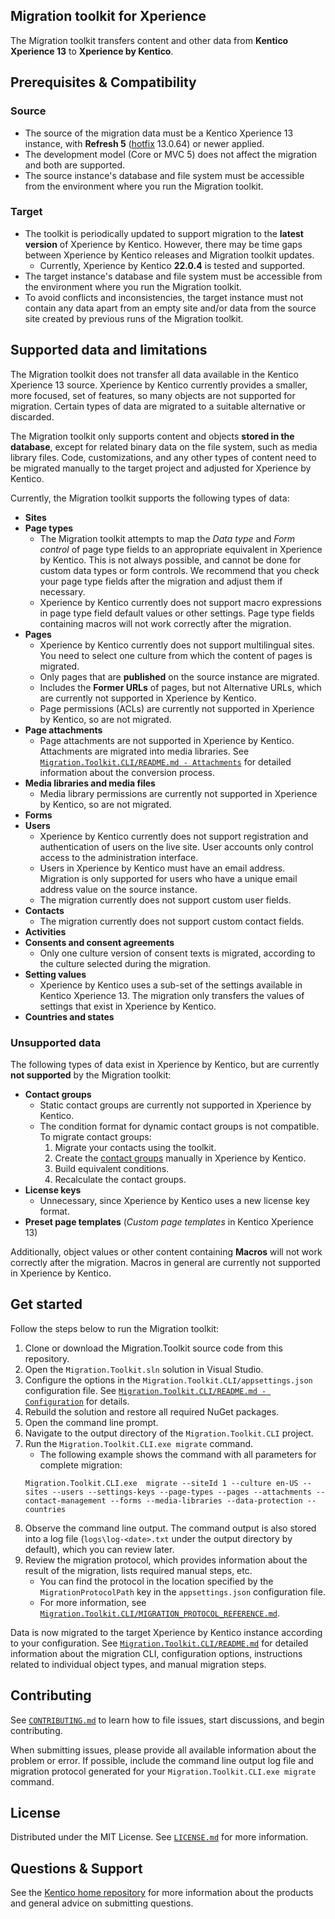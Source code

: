 [//]: # "[![Contributors][contributors-shield]][contributors-url]"
[//]: # "[![Forks][forks-shield]][forks-url]"
[//]: # "[![Stargazers][stars-shield]][stars-url]"
[//]: # "[![Issues][issues-shield]][issues-url]"
[//]: # "[![MIT License][license-shield]][license-url]"
[//]: # "[![Discord][discussion-shield]][discussion-url]"


<!-- ABOUT THE PROJECT -->
## Migration toolkit for Xperience

The Migration toolkit transfers content and other data from **Kentico Xperience 13** to **Xperience by Kentico**.

## Prerequisites & Compatibility

### Source

  * The source of the migration data must be a Kentico Xperience 13 instance, with **Refresh 5** ([hotfix](https://devnet.kentico.com/download/hotfixes) 13.0.64) or newer applied. 
  * The development model (Core or MVC 5) does not affect the migration and both are supported.
  * The source instance's database and file system must be accessible from the environment where you run the Migration toolkit.

### Target

  * The toolkit is periodically updated to support migration to the **latest version** of Xperience by Kentico. However, there may be time gaps between Xperience by Kentico releases and Migration toolkit updates.
	* Currently, Xperience by Kentico **22.0.4** is tested and supported.
  * The target instance's database and file system must be accessible from the environment where you run the Migration toolkit.
  * To avoid conflicts and inconsistencies, the target instance must not contain any data apart from an empty site and/or data from the source site created by previous runs of the Migration toolkit.

## Supported data and limitations

The Migration toolkit does not transfer all data available in the Kentico Xperience 13 source. Xperience by Kentico currently provides a smaller, more focused, set of features, so many objects are not supported for migration. Certain types of data are migrated to a suitable alternative or discarded.

The Migration toolkit only supports content and objects **stored in the database**, except for related binary data on the file system, such as media library files. Code, customizations, and any other types of content need to be migrated manually to the target project and adjusted for Xperience by Kentico.

Currently, the Migration toolkit supports the following types of data:
  * **Sites**
  * **Page types**
    * The Migration toolkit attempts to map the _Data type_ and _Form control_ of page type fields to an appropriate equivalent in Xperience by Kentico. This is not always possible, and cannot be done for custom data types or form controls. We recommend that you check your page type fields after the migration and adjust them if necessary.
	* Xperience by Kentico currently does not support macro expressions in page type field default values or other settings. Page type fields containing macros will not work correctly after the migration.
  * **Pages**
	* Xperience by Kentico currently does not support multilingual sites. You need to select one culture from which the content of pages is migrated.
	* Only pages that are **published** on the source instance are migrated.
	* Includes the **Former URLs** of pages, but not Alternative URLs, which are currently not supported in Xperience by Kentico.
	* Page permissions (ACLs) are currently not supported in Xperience by Kentico, so are not migrated.
  * **Page attachments**
	* Page attachments are not supported in Xperience by Kentico. Attachments are migrated into media libraries. See [`Migration.Toolkit.CLI/README.md - Attachments`](./Migration.Toolkit.CLI/README.md#Attachments) for detailed information about the conversion process.
  * **Media libraries and media files**
	* Media library permissions are currently not supported in Xperience by Kentico, so are not migrated.
  * **Forms**
  * **Users**
	* Xperience by Kentico currently does not support registration and authentication of users on the live site. User accounts only control access to the administration interface.
	* Users in Xperience by Kentico must have an email address. Migration is only supported for users who have a unique email address value on the source instance.
	* The migration currently does not support custom user fields.
  * **Contacts**
    * The migration currently does not support custom contact fields.
  * **Activities**  
  * **Consents and consent agreements**
	* Only one culture version of consent texts is migrated, according to the culture selected during the migration.
  * **Setting values**
    * Xperience by Kentico uses a sub-set of the settings available in Kentico Xperience 13. The migration only transfers the values of settings that exist in Xperience by Kentico.
  * **Countries and states**	

### Unsupported data

The following types of data exist in Xperience by Kentico, but are currently **not supported** by the Migration toolkit: 

  * **Contact groups**
	* Static contact groups are currently not supported in Xperience by Kentico.
	* The condition format for dynamic contact groups is not compatible. To migrate contact groups: 
		1. Migrate your contacts using the toolkit.
		2. Create the [contact groups](https://docs.xperience.io/x/o4PWCQ) manually in Xperience by Kentico.
		3. Build equivalent conditions.
		4. Recalculate the contact groups.
  * **License keys**
    * Unnecessary, since Xperience by Kentico uses a new license key format.
  * **Preset page templates** (_Custom page templates_ in Kentico Xperience 13)
 
 Additionally, object values or other content containing **Macros** will not work correctly after the migration. Macros in general are currently not supported in Xperience by Kentico.
	

<!-- GETTING STARTED -->
## Get started

Follow the steps below to run the Migration toolkit:

1. Clone or download the Migration.Toolkit source code from this repository.
2. Open the `Migration.Toolkit.sln` solution in Visual Studio.
3. Configure the options in the `Migration.Toolkit.CLI/appsettings.json` configuration file. See [`Migration.Toolkit.CLI/README.md - Configuration`](./Migration.Toolkit.CLI/README.md#Configuration) for details.
4. Rebuild the solution and restore all required NuGet packages.
5. Open the command line prompt.
6. Navigate to the output directory of the `Migration.Toolkit.CLI` project.
7. Run the `Migration.Toolkit.CLI.exe migrate` command.
    * The following example shows the command with all parameters for complete migration:
	```
	Migration.Toolkit.CLI.exe  migrate --siteId 1 --culture en-US --sites --users --settings-keys --page-types --pages --attachments --contact-management --forms --media-libraries --data-protection --countries
	```
8. Observe the command line output. The command output is also stored into a log file (`logs\log-<date>.txt` under the output directory by default), which you can review later.
9. Review the migration protocol, which provides information about the result of the migration, lists required manual steps, etc. 
	* You can find the protocol in the location specified by the `MigrationProtocolPath` key in the `appsettings.json` configuration file.
	* For more information, see [`Migration.Toolkit.CLI/MIGRATION_PROTOCOL_REFERENCE.md`](./Migration.Toolkit.CLI/MIGRATION_PROTOCOL_REFERENCE.md).

Data is now migrated to the target Xperience by Kentico instance according to your configuration. See [`Migration.Toolkit.CLI/README.md`](./Migration.Toolkit.CLI/README.md) for detailed information about the migration CLI, configuration options, instructions related to individual object types, and manual migration steps.

<!-- CONTRIBUTING -->
## Contributing

See [`CONTRIBUTING.md`](./CONTRIBUTING.md) to learn how to file issues, start discussions, and begin contributing.

When submitting issues, please provide all available information about the problem or error. If possible, include the command line output log file and migration protocol generated for your `Migration.Toolkit.CLI.exe migrate` command.

<!-- LICENSE -->
## License

Distributed under the MIT License. See [`LICENSE.md`](./LICENSE.md) for more information.

## Questions & Support

See the [Kentico home repository](https://github.com/Kentico/Home/blob/master/README.md) for more information about the products and general advice on submitting questions.
